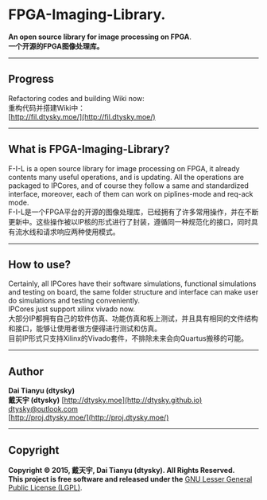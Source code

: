 # FPGA-Imaging-Library.  
**An open source library for image processing on FPGA**.  
**一个开源的FPGA图像处理库。**  

***

## Progress
Refactoring codes and building Wiki now:  
重构代码并搭建Wiki中：  
[http://fil.dtysky.moe/](http://fil.dtysky.moe/)  

***

## What is FPGA-Imaging-Library?
F-I-L is a open source library for image processing on FPGA, it already contents many useful operations, and is updating. All the operations are packaged to IPCores, and of course they follow a same and standardized interface, moreover, each of them can work on piplines-mode and req-ack mode.  
F-I-L是一个FPGA平台的开源的图像处理库，已经拥有了许多常用操作，并在不断更新中。这些操作被以IP核的形式进行了封装，遵循同一种规范化的接口，同时具有流水线和请求响应两种使用模式。  

***

## How to use?
Certainly, all IPCores have their software simulations, functional simulations and testing on board, the same folder structure and interface can make user do simulations and testing conveniently.  
IPCores just support xilinx vivado now.    
大部分IP都拥有自己的软件仿真、功能仿真和板上测试，并且具有相同的文件结构和接口，能够让使用者很方便得进行测试和仿真。  
目前IP形式只支持Xilinx的Vivado套件，不排除未来会向Quartus搬移的可能。

***

## Author
**Dai Tianyu (dtysky)**   
**戴天宇 (dtysky)**
[http://dtysky.moe](http://dtysky.github.io)  
[dtysky@outlook.com](dtysky@outlook.com)  
[http://proj.dtysky.moe/](http://proj.dtysky.moe/)  

***

## Copyright
**Copyright © 2015, 戴天宇, Dai Tianyu (dtysky). All Rights Reserved.  
This project is free software and released under the** [GNU Lesser General Public License (LGPL)](https://www.gnu.org/licenses/lgpl-2.1.html).